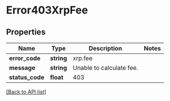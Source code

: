 # Error403XrpFee

## Properties

Name | Type | Description | Notes
------------ | ------------- | ------------- | -------------
**error_code** | **string** | xrp.fee |
**message** | **string** | Unable to calculate fee. |
**status_code** | **float** | 403 |

[[Back to API list]](../../README.md#api-endpoints)
